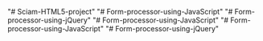 "# Sciam-HTML5-project" 
"# Form-processor-using-JavaScript" 
"# Form-processor-using-jQuery" 
"# Form-processor-using-JavaScript" 
"# Form-processor-using-JavaScript" 
"# Form-processor-using-jQuery" 

